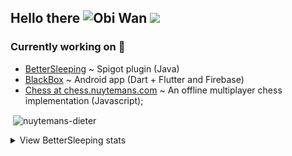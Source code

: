 ## Hello there ![Obi Wan](https://i.imgur.com/IYOs5wp.png) ![](https://komarev.com/ghpvc/?username=Nuytemans-Dieter&color=blue&style=flat)

### Currently working on 🔭
- [BetterSleeping](https://github.com/Nuytemans-Dieter/BetterSleeping) ~ Spigot plugin (Java)
- [BlackBox](https://github.com/TNelen/BlackBox) ~ Android app (Dart + Flutter and Firebase)
- [Chess at chess.nuytemans.com](https://chess.nuytemans.com) ~ An offline multiplayer chess implementation (Javascript);

<p>&nbsp;<img align="center" src="https://github-readme-stats.vercel.app/api?username=nuytemans-dieter&show_icons=true" alt="nuytemans-dieter" /></p>

<details>
  <summary>View BetterSleeping stats</summary>
  
![BetterSleeping stats graph](https://bstats.org/signatures/bukkit/BetterSleeping.svg)
</details>

<!--
**Nuytemans-Dieter/Nuytemans-Dieter** is a ✨ _special_ ✨ repository because its `README.md` (this file) appears on your GitHub profile.

Here are some ideas to get you started:

- 🔭 I’m currently working on ...
- 🌱 I’m currently learning ...
- 👯 I’m looking to collaborate on ...
- 🤔 I’m looking for help with ...
- 💬 Ask me about ...
- 📫 How to reach me: ...
- 😄 Pronouns: ...
- ⚡ Fun fact: ...
-->
